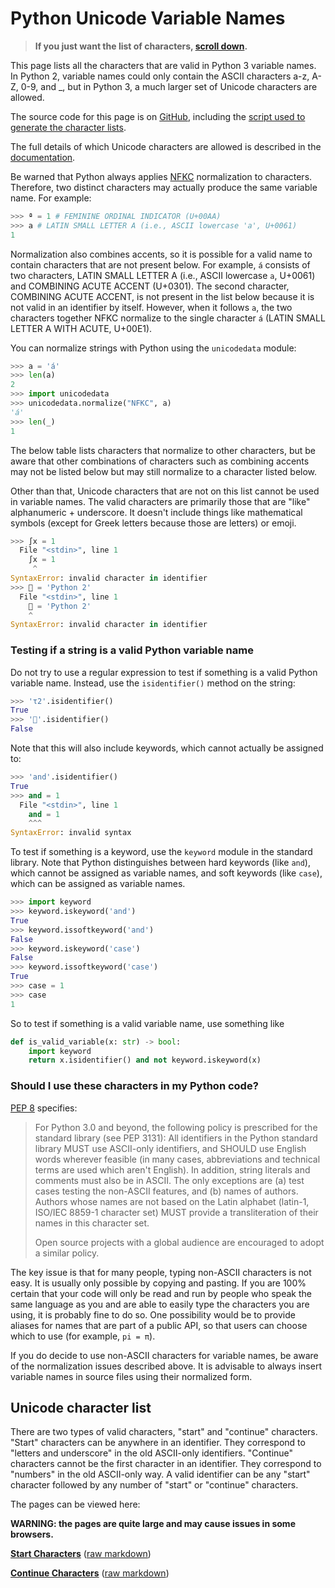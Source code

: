 # Python Unicode Variable Names

> **If you just want the list of characters, [scroll down](#unicode-character-list).**

This page lists all the characters that are valid in Python 3 variable names.
In Python 2, variable names could only contain the ASCII characters a-z, A-Z,
0-9, and _, but in Python 3, a much larger set of Unicode characters are
allowed.

The source code for this page is on
[GitHub](https://github.com/asmeurer/python-unicode-variable-names), including
the [script used to generate the character
lists](https://github.com/asmeurer/python-unicode-variable-names/blob/master/generate.py).

The full details of which Unicode characters are allowed is described in the
[documentation](https://docs.python.org/3/reference/lexical_analysis.html#identifiers).

Be warned that Python always applies
[NFKC](https://en.wikipedia.org/wiki/Unicode_equivalence#Normalization)
normalization to characters. Therefore, two distinct characters may actually
produce the same variable name. For example:

```py
>>> ª = 1 # FEMININE ORDINAL INDICATOR (U+00AA)
>>> a # LATIN SMALL LETTER A (i.e., ASCII lowercase 'a', U+0061)
1
```

Normalization also combines accents, so it is possible for a valid name to
contain characters that are not present below. For example, `á` consists of
two characters, LATIN SMALL LETTER A (i.e., ASCII lowercase `a`, U+0061) and
COMBINING ACUTE ACCENT (U+0301). The second character, COMBINING ACUTE ACCENT,
is not present in the list below because it is not valid in an identifier by
itself. However, when it follows `a`, the two characters together NFKC
normalize to the single character `á` (LATIN SMALL LETTER A WITH ACUTE,
U+00E1).

You can normalize strings with Python using the `unicodedata` module:

```py
>>> a = 'á'
>>> len(a)
2
>>> import unicodedata
>>> unicodedata.normalize("NFKC", a)
'á'
>>> len(_)
1
```

The below table lists characters that normalize to other characters, but be
aware that other combinations of characters such as combining accents may not
be listed below but may still normalize to a character listed below.

Other than that, Unicode characters that are not on this list cannot be used
in variable names. The valid characters are primarily those that are "like"
alphanumeric + underscore. It doesn't include things like mathematical symbols
(except for Greek letters because those are letters) or emoji.

```py
>>> ∫x = 1
  File "<stdin>", line 1
    ∫x = 1
     ^
SyntaxError: invalid character in identifier
>>> 💩 = 'Python 2'
  File "<stdin>", line 1
    💩 = 'Python 2'
    ^
SyntaxError: invalid character in identifier
```

### Testing if a string is a valid Python variable name

Do not try to use a regular expression to test if something is a valid Python
variable name. Instead, use the `isidentifier()` method on the string:

```py
>>> 'τ2'.isidentifier()
True
>>> '🙁'.isidentifier()
False
```

Note that this will also include keywords, which cannot actually be assigned
to:

```py
>>> 'and'.isidentifier()
True
>>> and = 1
  File "<stdin>", line 1
    and = 1
    ^^^
SyntaxError: invalid syntax
```

To test if something is a keyword, use the `keyword` module in the standard
library. Note that Python distinguishes between hard keywords (like `and`),
which cannot be assigned as variable names, and soft keywords (like `case`),
which can be assigned as variable names.

```py
>>> import keyword
>>> keyword.iskeyword('and')
True
>>> keyword.issoftkeyword('and')
False
>>> keyword.iskeyword('case')
False
>>> keyword.issoftkeyword('case')
True
>>> case = 1
>>> case
1
```

So to test if something is a valid variable name, use something like

```py
def is_valid_variable(x: str) -> bool:
    import keyword
    return x.isidentifier() and not keyword.iskeyword(x)
```

### Should I use these characters in my Python code?

[PEP 8](https://www.python.org/dev/peps/pep-0008/#source-file-encoding)
specifies:

> For Python 3.0 and beyond, the following policy is prescribed for the standard library (see PEP 3131): All identifiers in the Python standard library MUST use ASCII-only identifiers, and SHOULD use English words wherever feasible (in many cases, abbreviations and technical terms are used which aren't English). In addition, string literals and comments must also be in ASCII. The only exceptions are (a) test cases testing the non-ASCII features, and (b) names of authors. Authors whose names are not based on the Latin alphabet (latin-1, ISO/IEC 8859-1 character set) MUST provide a transliteration of their names in this character set.
>
> Open source projects with a global audience are encouraged to adopt a similar policy.

The key issue is that for many people, typing non-ASCII characters is not
easy. It is usually only possible by copying and pasting. If you are 100%
certain that your code will only be read and run by people who speak the same
language as you and are able to easily type the characters you are using, it
is probably fine to do so. One possibility would be to provide aliases for
names that are part of a public API, so that users can choose which to use
(for example, `pi = π`).

If you do decide to use non-ASCII characters for variable names, be aware of
the normalization issues described above. It is advisable to always insert
variable names in source files using their normalized form.

## Unicode character list

There are two types of valid characters, "start" and "continue" characters.
"Start" characters can be anywhere in an identifier. They correspond to
"letters and underscore" in the old ASCII-only identifiers. "Continue"
characters cannot be the first character in an identifier. They correspond to
"numbers" in the old ASCII-only way. A valid identifier can be any "start"
character followed by any number of "start" or "continue" characters.

The pages can be viewed here:

**WARNING: the pages are quite large and may cause issues in some browsers.**

[**Start Characters**](start-characters.html) (<a href="start-characters.md">raw markdown</a>)

[**Continue Characters**](continue-characters.html) (<a href="continue-characters.md">raw markdown</a>)
